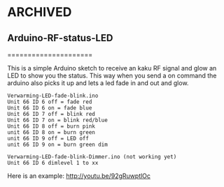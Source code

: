 # ARCHIVED


## Arduino-RF-status-LED
=====================

This is a simple Arduino sketch to receive an kaku RF signal and glow an LED to show you the status.
This way when you send a on command the arduino also picks it up and lets a led fade in and out and glow.

```
Verwarming-LED-fade-blink.ino
Unit 66 ID 6 off = fade red
Unit 66 ID 6 on = fade blue
Unit 66 ID 7 off = blink red
Unit 66 ID 7 on = blink red/blue
Unit 66 ID 8 off = burn pink
unit 66 ID 8 on = burn green
unit 66 ID 9 off = LED off
unit 66 ID 9 on = burn green dim
```

```
Verwarming-LED-fade-blink-Dimmer.ino (not working yet)
Unit 66 ID 6 dimlevel 1 to xx
```
Here is an example: http://youtu.be/92gRuwptlOc
